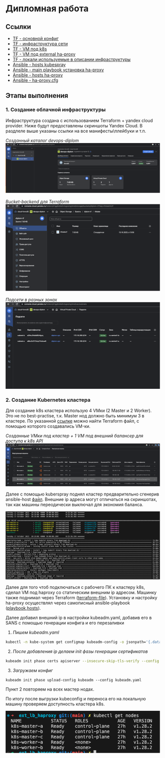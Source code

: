 # Дипломная работа

## Ссылки

* [TF - основной конфиг](./IaaC/main.tf)
* [ТF - инфраструктура сети](./IaaC/network.tf)
* [ТF - VM под k8s](./IaaC/k8s_inst.tf)
* [ТF - VM под external ha-proxy](./IaaC/ext_lb.tf)
* [ТF - локали используемые в описании инфраструктуры](./IaaC/local.tf)
* [Ansible - hosts kubespray](./ansible/kubespray/inventory/diplom_cluster/hosts.yaml)
* [Ansible - main playbook установка ha-proxy](./ansible/ext_lb_haproxy/main.yml)
* [Ansible - hosts ha-proxy](./ansible/ext_lb_haproxy/hosts.yml)
* [Ansible - ha-proxy.cfg](./ansible/ext_lb_haproxy/templates/ha_proxy.conf.j2)
  
## Этапы выполнения

### 1. Создание облачной инфраструктуры

Инфраструктура создана c использованием Terraform + yandex cloud provider. Ниже будут предоставлены скриншоты Yandex Cloud. В раздлеле выше указаны ссылки на все манифесты\плейбуки и т.п.

*Созданный каталог devops-diplom*
![Общий вид созданного каталога](screenshoots/2.png)
\
\
*Bucket-backend для Terraform*
![Bucket-backend для Terraform](screenshoots/3.png)
\
\
*Подсети в разных зонах*
![Подсети в разных зонах](screenshoots/4.png)

### 2. Создание Kubernetes кластера

Для создание k8s кластера использую 4 VMки (2 Master и 2 Worker). Это не по best-practise, т.к. Master нод должно быть минимум 3 в кластере. По указанной [ссылке](./diplom.md#ссылки) можно найти Terraform файл, с помощью которого создавались VM-ки.

*Созданные VMки под кластер + 1 VM под внешний балансер для доступа к k8s API*
![Созданные VMки](screenshoots/5.png)

Далее с помощью kuberspray поднял кластер предварительно сгенерив ansible-host [файл](./ansible/kubespray/inventory/diplom_cluster/hosts.yaml). Внешние ip адреса могут отличаться на скриншотах, так как машины переодически выключал для экономия баланса.

![Результат выполнения kubespray playbook](screenshoots/6.png)

Далее для того чтоб подключаться с рабочего ПК к кластеру k8s, сделал VM под haproxy со статическим внешним ip адресом. Машинку также поднимал через Terraform ([terraform-file](./IaaC/ext_lb.tf)). Установку и настройку ha-proxy осуществлял через самописный ansible-playbook ([playbook](./ansible/ext_lb_haproxy/main.yml),[hosts](./ansible/ext_lb_haproxy/hosts.yml)).

Далее добавил внешний ip в настройки kubeadm.yaml, добавив его в SANS с помощью генерации конфига и его перезаливки

1. *Пишем kubeadm.yaml*
   
```sh
kubectl -n kube-system get configmap kubeadm-config -o jsonpath='{.data.ClusterConfiguration}' --insecure-skip-tls-verify > kubeadm.yaml
```

2. *После добавления ip делаем init фазы генерации сертификатов*
   
```sh
kubeadm init phase certs apiserver --insecure-skip-tls-verify --config kubeadm.yaml
```

3. *Загружаем конфиг*

```shell 
kubeadm init phase upload-config kubeadm --config kubeadm.yaml
```

Пункт 2 повторяем на всех мастер нодах.

По итогу после выгрузки kubeconfig и переноса его на локальную машину проверяем доступность кластера k8s.

![kubectl get nodes](screenshoots/7.png)